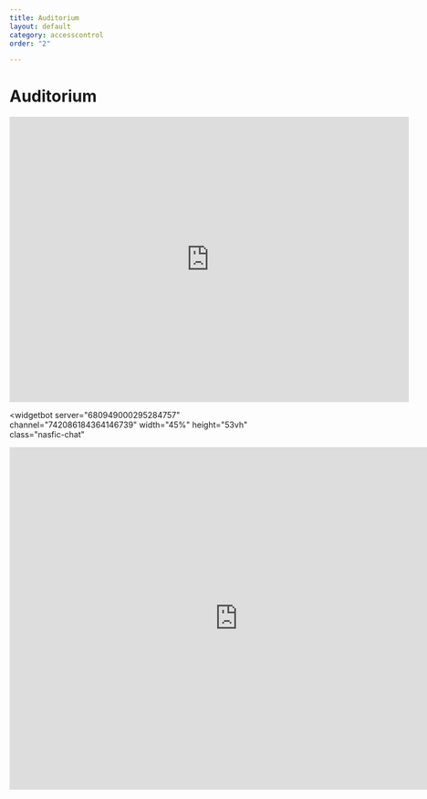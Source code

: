 ```yaml
---
title: Auditorium
layout: default
category: accesscontrol
order: "2"

---
```

# Auditorium

<iframe width="700" height="500" src="https://www.youtube.com/embed/3XXKXV6JsYw" frameborder="0" allow="accelerometer; autoplay; encrypted-media; gyroscope; picture-in-picture" class="nasfic-video" allowfullscreen>
</iframe>

<widgetbot
server="680949000295284757"
channel="742086184364146739"
width="45%"
height="53vh"
class="nasfic-chat"

> 

</widgetbot>
<script src="https://cdn.jsdelivr.net/npm/@widgetbot/html-embed"></script>
<script>
const nasfic_video = document.getElementsByClassName("nasfic-video")\[0\];
const nasfic_chat = document.getElementsByClassName("nasfic-chat")\[0\];
const resizeVideoAndChat = () => {
const w = (window.innerWidth / 2) - 40;
// Maintain a 4-3 aspect ratio
const h = (w / 4) * 3;
nasfic_video.style.width = `${w}px`;
nasfic_chat.style.width  = `${w}px`;
nasfic_video.style.height = `${h}px`;
nasfic_chat.style.height  = `${h}px`;
}
window.addEventListener("resize", resizeVideoAndChat, false);
document.addEventListener('fullscreenchange', resizeVideoAndChat, false);

resizeVideoAndChat();
</script>

<iframe src="https://titanembeds.com/embed/680949000295284757?defaultchannel=742198998722543678" height="600" width="800" frameborder="0"></iframe>